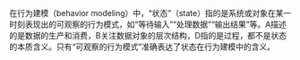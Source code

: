 在行为建模（behavior modeling）中，“状态”（state）指的是系统或对象在某一时刻表现出的可观察的行为模式，如“等待输入”“处理数据”“输出结果”等。A描述的是数据的生产和消费，B关注数据对象的层次结构，D指的是过程，都不是状态的本质含义。只有“可观察的行为模式”准确表达了状态在行为建模中的含义。